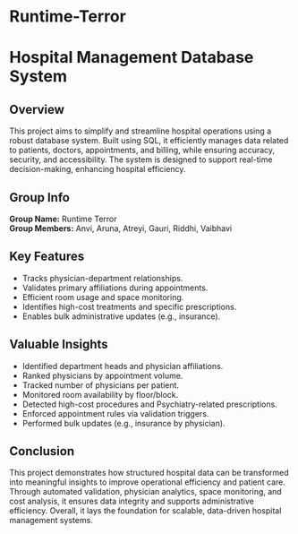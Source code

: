 # Runtime-Terror
# Hospital Management Database System

## Overview
This project aims to simplify and streamline hospital operations using a robust database system. Built using SQL, it efficiently manages data related to patients, doctors, appointments, and billing, while ensuring accuracy, security, and accessibility. The system is designed to support real-time decision-making, enhancing hospital efficiency.

## Group Info
**Group Name:** Runtime Terror  
**Group Members:** Anvi, Aruna, Atreyi, Gauri, Riddhi, Vaibhavi

## Key Features
- Tracks physician-department relationships.
- Validates primary affiliations during appointments.
- Efficient room usage and space monitoring.
- Identifies high-cost treatments and specific prescriptions.
- Enables bulk administrative updates (e.g., insurance).

## Valuable Insights
- Identified department heads and physician affiliations.
- Ranked physicians by appointment volume.
- Tracked number of physicians per patient.
- Monitored room availability by floor/block.
- Detected high-cost procedures and Psychiatry-related prescriptions.
- Enforced appointment rules via validation triggers.
- Performed bulk updates (e.g., insurance by physician).

## Conclusion
This project demonstrates how structured hospital data can be transformed into meaningful insights to improve operational efficiency and patient care. Through automated validation, physician analytics, space monitoring, and cost analysis, it ensures data integrity and supports administrative efficiency. Overall, it lays the foundation for scalable, data-driven hospital management systems.

